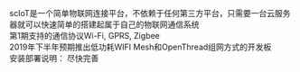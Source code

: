 scIoT是一个简单物联网连接平台，不依赖于任何第三方平台，只需要一台云服务器就可以快速简单的搭建起属于自己的物联网通信系统
<br>第1期支持的通信协议Wi-Fi, GPRS, Zigbee
<br>2019年下半年预期推出低功耗WIFI Mesh和OpenThread组网方式的开发板
<br>安装部署说明：
尽快完善

